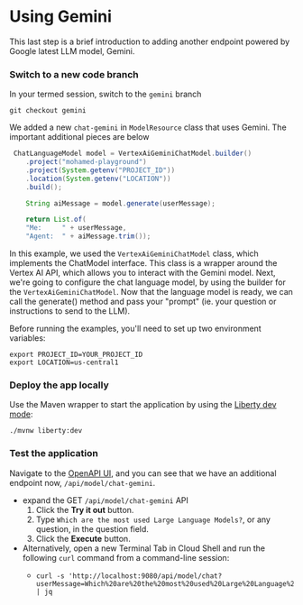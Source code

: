 # Using Gemini

This last step is a brief introduction to adding another endpoint powered by Google latest LLM model, Gemini.

### Switch to a new code branch
In your termed session, switch to the `gemini` branch
```shell
git checkout gemini
```
We added a new `chat-gemini` in `ModelResource` class that uses Gemini. The important additional pieces are below

```java
 ChatLanguageModel model = VertexAiGeminiChatModel.builder()
    .project("mohamed-playground")
    .project(System.getenv("PROJECT_ID"))
    .location(System.getenv("LOCATION"))
    .build();

    String aiMessage = model.generate(userMessage);

    return List.of(
    "Me:     " + userMessage,
    "Agent:  " + aiMessage.trim());
```
In this  example, we used the `VertexAiGeminiChatModel` class, which implements the ChatModel interface. This class is a wrapper around the Vertex AI API, which allows you to interact with the Gemini model.
Next, we're going to configure the chat language model, by using the builder for the `VertexAiGeminiChatModel`.
Now that the language model is ready, we can call the generate() method and pass your "prompt" (ie. your question or instructions to send to the LLM).

Before running the examples, you'll need to set up two environment variables:

```shell
export PROJECT_ID=YOUR_PROJECT_ID
export LOCATION=us-central1
````
### Deploy the app locally

Use the Maven wrapper to start the application by using the [Liberty dev mode](https://openliberty.io/docs/latest/development-mode.html):

```
./mvnw liberty:dev
```

### Test the application
Navigate to the [OpenAPI UI](http://localhost:9080/openapi/ui), and you can see that we have an additional endpoint now, `/api/model/chat-gemini`.

- expand the GET `/api/model/chat-gemini` API
    1. Click the **Try it out** button.
    2. Type `Which are the most used Large Language Models?`, or any question, in the question field.
    3. Click the **Execute** button.
- Alternatively, open a new Terminal Tab in Cloud Shell and run the following `curl` command from a command-line session:
    - ```
      curl -s 'http://localhost:9080/api/model/chat?userMessage=Which%20are%20the%20most%20used%20Large%20Language%20models%3F' | jq
      ```
